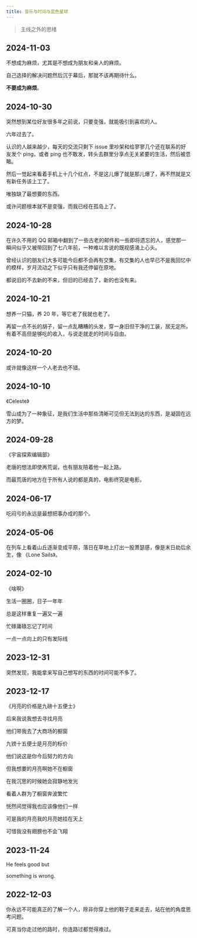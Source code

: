 ```yaml
---
title: 音乐与时间与蓝色星球
---
```


> 主线之外的思绪

## 2024-11-03

不想成为麻烦，尤其是不想成为朋友和亲人的麻烦。

自己选择的解决问题然后沉于幕后，那就不该再期待什么。

**不要成为麻烦**。

## 2024-10-30

突然想到某位好友很多年之前说，只要变强，就能吸引到喜欢的人。

六年过去了。

认识的人越来越少，每天的交流只剩下 issue 里吵架和给寥寥几个还在联系的好友发个 ping，或者 ping 也不敢发，转头去群里分享点无关紧要的生活，然后被忽略。

然后一觉起来看着手机上十几个红点，不是这儿爆了就是那儿爆了，再不然就是又有新任务该上工了。

唯独缺了最想要的东西。

或许问题根本就不是变强，而我已经在孤岛上了。

## 2024-10-28

在许久不用的 QQ 邮箱中翻到了一些古老的邮件和一些即将遗忘的人，感觉那一瞬间似乎又被带回到了七八年前，一种难以言说的既视感涌上心头。

曾经认识的朋友们大多可能今后都不会再有交集，有交集的人也早已不是我回忆中的模样，岁月流动之下似乎只有我还停留在原地。

都说旧的不去新的不来，但旧的已经去了，新的也没有来。

## 2024-10-21

想养一只猫，养 20 年，等它老了我就也老了。

再留一点不长的胡子，留一点乱糟糟的头发，穿一身旧但干净的工装，居无定所，有着不高但是够吃的收入，与说走就走的时间与自由。

## 2024-10-20

或许就像这样一个人老去也不错。

## 2024-10-10

《Celeste》

雪山成为了一种象征，是我们生活中那些清晰可见但无法到达的东西，是凝固在远方的梦。

## 2024-09-28

《宇宙探索编辑部》

老唐的想法即使再荒诞，也有朋友陪着他一起上路。

而最荒唐的地方在于所有人说的都是真的，电影终究是电影。

## 2024-06-17

吃闷亏的永远是最想把事办成的那个。

## 2024-05-06

在列车上看着山丘逐渐变成平原，落日在草地上打出一股萧瑟感，像是末日劫后余生，像 《Lone Sails》。

## 2024-02-10

《啥啊》

生活一圈圈，日子一年年

总是这样重复一遍又一遍

忙碌庸碌忘记了时间

一点一点向上的只有发际线

## 2023-12-31

突然发现，我能拿来写自己想写的东西的时间可能不多了。

## 2023-12-17

《月亮的价格是九磅十五便士》

后来我说我想去寻找月亮

他们带我去了大商场的橱窗

九镑十五便士是月亮的标价

他们说这是你今后努力的方向

但我想要的月亮啊她不在橱窗

在我沉思的时候她会寂静地发光

看着人群为了橱窗奔波繁忙

恍然间觉得我也应该像他们一样

可是我的月亮我的月亮她挂在天上

可惜我没有翅膀也不会飞翔

## 2023-11-24

He feels good but

something is wrong.

## 2022-12-03

你永远不可能真正的了解一个人，除非你穿上他的鞋子走来走去，站在他的角度思考问题。

可真当你走过他的路时，你连路过都觉得难过。

